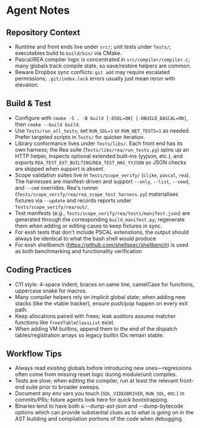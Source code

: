 # Agent Notes

## Repository Context
- Runtime and front ends live under `src/`; unit tests under `Tests/`; executables build to `build/bin/` via CMake.
- Pascal/REA compiler logic is concentrated in `src/compiler/compiler.c`; many globals track compile state, so save/restore helpers are common.
- Beware Dropbox sync conflicts: `git add` may require escalated permissions; `.git/index.lock` errors usually just mean rerun with elevation.

## Build & Test
- Configure with `cmake -S . -B build [-DSDL=ON] [-DBUILD_DASCAL=ON]`, then `cmake --build build`.
- Use `Tests/run_all_tests`; set `RUN_SDL=1` or `RUN_NET_TESTS=1` as needed. Prefer targeted scripts in `Tests/` for quicker iteration.
- Library conformance lives under `Tests/libs/`. Each front end has its own harness; the Rea suite (`Tests/libs/rea/run_tests.py`) spins up an HTTP helper, inspects optional extended built-ins (yyjson, etc.), and exports `REA_TEST_EXT_BUILTINS`/`REA_TEST_HAS_YYJSON` so JSON checks are skipped when support is absent.
- Scope validation suites live in `Tests/scope_verify/` (`clike`, `pascal`, `rea`). The harnesses are manifest-driven and support `--only`, `--list`, `--seed`, and `--cmd` overrides. Rea's runner (`Tests/scope_verify/rea/rea_scope_test_harness.py`) materialises fixtures via `--update` and records reports under `Tests/scope_verify/rea/out/`.
- Test manifests (e.g., `Tests/scope_verify/rea/tests/manifest.json`) are generated through the corresponding `build_manifest.py`; regenerate them when adding or editing cases to keep fixtures in sync.
- For exsh tests that don't include PSCAL extenstions, the output should always be identical to what the bash shell would produce
- For exsh shellbench (https://github.com/shellspec/shellbench) is used as both benchmarking and functionality verification

## Coding Practices
- C11 style: 4-space indent, braces on same line, camelCase for functions, uppercase snake for macros.
- Many compiler helpers rely on implicit global state; when adding new stacks (like the vtable tracker), ensure push/pop happen on every exit path.
- Keep allocations paired with frees; leak auditors assume matcher functions like `freeVTableClassList` exist.
- When adding VM builtins, append them to the end of the dispatch tables/registration arrays so legacy builtin IDs remain stable.

## Workflow Tips
- Always read existing globals before introducing new ones—regressions often come from missing reset logic during module/unit compiles.
- Tests are slow; when editing the compiler, run at least the relevant front-end suite prior to broader sweeps.
- Document any env vars you touch (`SDL_VIDEODRIVER`, `RUN_SDL`, etc.) in commits/PRs; future agents look here for quick bootstrapping.
- Binaries tend to have both a --dump-ast-json and --dump-bytecode options which can provide substantial clues as to what is going on in the AST building and compilation portions of the code when debugging.

